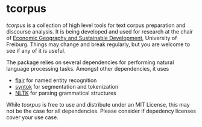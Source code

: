 # tcorpus

*tcorpus* is a collection of high level tools for text corpus preparation and discourse analysis. 
It is being developed and used for research at the chair of [Economic Geography and Sustainable Development](https://geographie.uni-freiburg.de/en/professorships/economic-geography-and-sustainable-development?set_language=en), University of Freiburg.
Things may change and break regularly, but you are welcome to see if any of it is useful.

The package relies on several dependencies for performing natural language processing tasks. Amongst other dependencies, it uses
- [flair](https://flairnlp.github.io) for named entity recognition
- [syntok](https://github.com/fnl/syntok) for segmentation and tokenization
- [NLTK](https://www.nltk.org) for parsing grammatical structures

While *tcorpus* is free to use and distribute under an MIT License, this may not be the case for all dependencies. 
Please consider if depedency licenses cover your use case.